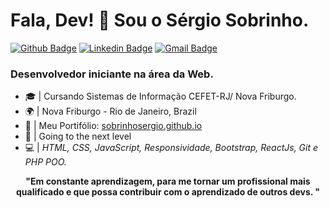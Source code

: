 <h1> Fala, Dev! 👋 Sou o Sérgio Sobrinho.</h1>

[![Github Badge](https://img.shields.io/badge/-Github-242A2D?style=flat-square&logo=Github&logoColor=white&link=https://github.com/SobrinhoSergio)](https://github.com/SobrinhoSergio)
[![Linkedin Badge](https://img.shields.io/badge/-Linkedin-0077B5?style=flat-square&logo=Linkedin&logoColor=white&link=https://www.linkedin.com/in/robertassoares/)](https://www.linkedin.com/in/sobrinhosergio) 
[![Gmail Badge](https://img.shields.io/badge/Gmail-c5392a?style=flat-square&logo=Gmail&logoColor=white&link=mailto:sobrinhosergio00@gmail.com)](mailto:sobrinhosergio00@gmail.com)

<!--<p><a href="https://github.com/SobrinhoSergio"><img src="https://raw.githubusercontent.com/sobrinhosergio/sobrinhosergio/master/imagens/meu_github.png" alt="meu github"></a> &nbsp; &nbsp; &nbsp; <a href="http://linkedin.com/in/sobrinhosergio"><img src="https://raw.githubusercontent.com/sobrinhosergio/sobrinhosergio/master/imagens/meu_linkedin.png" alt="meu linkedin"></a> &nbsp; &nbsp; &nbsp; <a href="mailto:sobrinhosergio00@gmail.com"><img src="https://raw.githubusercontent.com/sobrinhosergio/sobrinhosergio/master/imagens/meu_email.png" alt="meu email"></a>&nbsp; &nbsp; &nbsp; <a href="wa.me/5521974211921"><img src="https://raw.githubusercontent.com/sobrinhosergio/sobrinhosergio/master/imagens/meu_whatsapp.png" alt="meu whatsapp"></a> </p>-->

<h3> Desenvolvedor iniciante na área da Web.<!--<img src="https://raw.githubusercontent.com/sobrinhosergio/sobrinhosergio/master/imagens/web.png">--></h3>

* 🎓 | Cursando Sistemas de Informação CEFET-RJ/ Nova Friburgo. <br>
* 🌍 | Nova Friburgo - Rio de Janeiro, Brazil <br>
* 📄 | Meu Portifólio: <a href="sobrinhosergio.github.io">sobrinhosergio.github.io</a><br>
* 🚀 | Going to the next level<br>
* 💻 | <i>HTML, CSS, JavaScript, Responsividade, Bootstrap, ReactJs, Git e PHP POO.</i><br>

<p align="center"> <!--<img src="https://raw.githubusercontent.com/sobrinhosergio/sobrinhosergio/master/imagens/ideia.png">--> <strong> "Em constante aprendizagem, para me tornar um profissional mais qualificado e que possa contribuir com o aprendizado de outros devs. "</strong> </p> 

